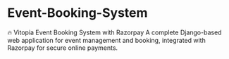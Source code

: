 # Event-Booking-System
🔥 Vitopia Event Booking System with Razorpay A complete Django-based web application for event management and booking, integrated with Razorpay for secure online payments.
